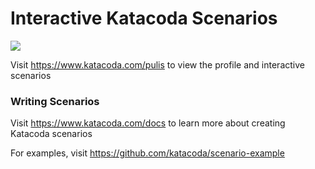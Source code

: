 # Interactive Katacoda Scenarios

[![](http://shields.katacoda.com/katacoda/pulis/count.svg)](https://www.katacoda.com/pulis "Get your profile on Katacoda.com")

Visit https://www.katacoda.com/pulis to view the profile and interactive scenarios

### Writing Scenarios
Visit https://www.katacoda.com/docs to learn more about creating Katacoda scenarios

For examples, visit https://github.com/katacoda/scenario-example
